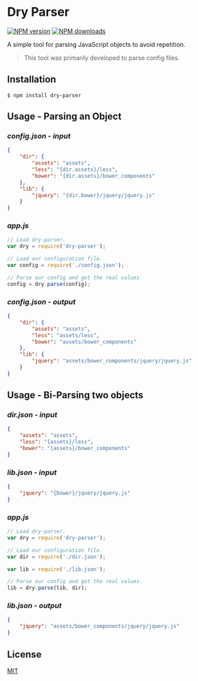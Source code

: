 # Dry Parser
[![NPM version][npm-image]][npm-url] [![NPM downloads][npm-downloads-image]][npm-url]

A simple tool for parsing JavaScript objects to avoid repetition.

> This tool was primarily developed to parse config files.

## Installation

```
$ npm install dry-parser
```

## Usage - Parsing an Object
### _config.json - input_

```json
{
    "dir": {
        "assets": "assets",
        "less": "{dir.assets}/less",
        "bower": "{dir.assets}/bower_components"
    },
    "lib": {
        "jquery": "{dir.bower}/jquery/jquery.js"
    }
}
```

### _app.js_

```js
// Load dry-parser.
var dry = require('dry-parser');

// Load our configuration file.
var config = require('./config.json');

// Parse our config and get the real values.
config = dry.parse(config);
```

### _config.json - output_

```json
{
    "dir": {
        "assets": "assets",
        "less": "assets/less",
        "bower": "assets/bower_components"
    },
    "lib": {
        "jquery": "assets/bower_components/jquery/jquery.js"
    }
}
```

## Usage - Bi-Parsing two objects

### _dir.json - input_

```json
{
    "assets": "assets",
    "less": "{assets}/less",
    "bower": "{assets}/bower_components"
}
```

### _lib.json - input_

```json
{
    "jquery": "{bower}/jquery/jquery.js"
}
```

### _app.js_

```js
// Load dry-parser.
var dry = require('dry-parser');

// Load our configuration file.
var dir = require('./dir.json');

var lib = require('./lib.json');

// Parse our config and get the real values.
lib = dry.parse(lib, dir);
```

### _lib.json - output_

```json
{
    "jquery": "assets/bower_components/jquery/jquery.js"
}
```

## License
[MIT](https://github.com/arxstudios/dry-parser/blob/master/LICENSE)

[npm-downloads-image]: http://img.shields.io/npm/dm/dry-parser.svg?style=flat-square
[npm-url]: https://npmjs.org/package/dry-parser
[npm-image]: http://img.shields.io/npm/v/dry-parser.svg?style=flat-square
